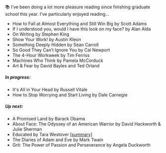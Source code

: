 
📚 I've been doing a lot more pleasure reading since finishing graduate school this year. I've particularly enjoyed reading...

- How to Fail at Almost Everything and Still Win Big by Scott Adams
- If I understood you, would I have this look on my face? by Alan Alda
- On Writing by Stephen King
- Show Your Work! by Austin Kleon
- Something Deeply Hidden by Sean Carroll
- So Good They Can’t Ignore You by Cal Newport
- The 4-Hour Workweek by Tim Ferriss
- Machines Who Think by Pamela McCorduck
- Art & Fear by David Bayles and Ted Orland

##### In progress:

- It's All in Your Head by Russell Vitale
- How to Stop Worrying and Start Living by Dale Carnegie 

##### Up next:

- A Promised Land by Barack Obama
- About Face: The Odyssey of an American Warrior by David Hackworth & Julie Sherman
- Educated by Tara Westover [[summary]](https://www.gatesnotes.com/books/educated)
- The Diaries of Adam and Eve by Mark Twain 
- Grit: The Power of Passion and Perseverance by Angela Duckworth
